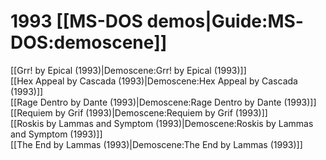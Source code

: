 # 1993 [[MS-DOS demos|Guide:MS‐DOS:demoscene]]

[[Grr! by Epical (1993)|Demoscene:Grr! by Epical (1993)]]  
[[Hex Appeal by Cascada (1993)|Demoscene:Hex Appeal by Cascada (1993)]]  
[[Rage Dentro by Dante (1993)|Demoscene:Rage Dentro by Dante (1993)]]  
[[Requiem by Grif (1993)|Demoscene:Requiem by Grif (1993)]]  
[[Roskis by Lammas and Symptom (1993)|Demoscene:Roskis by Lammas and Symptom (1993)]]  
[[The End by Lammas (1993)|Demoscene:The End by Lammas (1993)]]  

